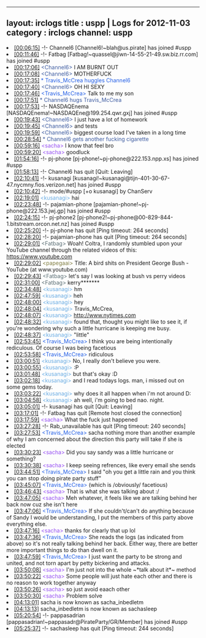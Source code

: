 
---
layout: irclogs
title : uspp | Logs for 2012-11-03
category : irclogs
channel: uspp
---
<li class="logitem"><a href="#00:06:15" name="00:06:15" class="time">[00:06:15]</a> -!- <span class="join">Channel6</span> [Channel6!~blah@us.pirate] has joined #uspp </li>
<li class="logitem"><a href="#00:11:46" name="00:11:46" class="time">[00:11:46]</a> -!- <span class="join">Fatbag</span> [Fatbag!~quassel@jiwn-14-55-21-49.sw.biz.rr.com] has joined #uspp </li>
<li class="logitem"><a href="#00:17:06" name="00:17:06" class="time">[00:17:06]</a> <span class="person" style="color:#3d5ba0">&lt;Channel6&gt;</span> I AM BURNT OUT </li>
<li class="logitem"><a href="#00:17:08" name="00:17:08" class="time">[00:17:08]</a> <span class="person" style="color:#3d5ba0">&lt;Channel6&gt;</span> MOTHERFUCK </li>
<li class="logitem"><a href="#00:17:35" name="00:17:35" class="time">[00:17:35]</a> <span class="person" style="color:#225ee6">* Travis_McCrea huggles Channel6 </span> </li>
<li class="logitem"><a href="#00:17:40" name="00:17:40" class="time">[00:17:40]</a> <span class="person" style="color:#3d5ba0">&lt;Channel6&gt;</span> OH HI SEXY </li>
<li class="logitem"><a href="#00:17:46" name="00:17:46" class="time">[00:17:46]</a> <span class="person" style="color:#225ee6">&lt;Travis_McCrea&gt;</span> Talk to me my son </li>
<li class="logitem"><a href="#00:17:51" name="00:17:51" class="time">[00:17:51]</a> <span class="person" style="color:#3d5ba0">* Channel6 hugs Travis_McCrea </span> </li>
<li class="logitem"><a href="#00:17:53" name="00:17:53" class="time">[00:17:53]</a> -!- <span class="join">NASDAQEnema</span> [NASDAQEnema!~NASDAQEne@199.254.qwr.gxj] has joined #uspp </li>
<li class="logitem"><a href="#00:19:43" name="00:19:43" class="time">[00:19:43]</a> <span class="person" style="color:#3d5ba0">&lt;Channel6&gt;</span> I just have a lot of homework </li>
<li class="logitem"><a href="#00:19:45" name="00:19:45" class="time">[00:19:45]</a> <span class="person" style="color:#3d5ba0">&lt;Channel6&gt;</span> and tests </li>
<li class="logitem"><a href="#00:19:59" name="00:19:59" class="time">[00:19:59]</a> <span class="person" style="color:#3d5ba0">&lt;Channel6&gt;</span> biggest course load I've taken in a long time </li>
<li class="logitem"><a href="#00:28:54" name="00:28:54" class="time">[00:28:54]</a> <span class="person" style="color:#3d5ba0">* Channel6 gets another fucking cigarette</span> </li>
<li class="logitem"><a href="#00:59:16" name="00:59:16" class="time">[00:59:16]</a> <span class="person" style="color:#954ef2">&lt;sacha&gt;</span> I know that feel bro </li>
<li class="logitem"><a href="#00:59:20" name="00:59:20" class="time">[00:59:20]</a> <span class="person" style="color:#954ef2">&lt;sacha&gt;</span> goodluck </li>
<li class="logitem"><a href="#01:54:16" name="01:54:16" class="time">[01:54:16]</a> -!- <span class="join">pj-phone</span> [pj-phone!~pj-phone@222.153.npp.xs] has joined #uspp </li>
<li class="logitem"><a href="#01:58:13" name="01:58:13" class="time">[01:58:13]</a> -!- <span class="quit">Channel6</span> has quit [Quit: Leaving] </li>
<li class="logitem"><a href="#02:10:41" name="02:10:41" class="time">[02:10:41]</a> -!- <span class="join">kusanagi</span> [kusanagi!~kusanagi@tijn-401-30-67-47.nycmny.fios.verizon.net] has joined #uspp </li>
<li class="logitem"><a href="#02:10:42" name="02:10:42" class="time">[02:10:42]</a> -!- mode/<span class="mode">#uspp</span> [+o kusanagi] by ChanServ </li>
<li class="logitem"><a href="#02:19:01" name="02:19:01" class="time">[02:19:01]</a> <span class="person" style="color:#6aace3">&lt;kusanagi&gt;</span> hai </li>
<li class="logitem"><a href="#02:23:48" name="02:23:48" class="time">[02:23:48]</a> -!- <span class="join">pajamian-phone</span> [pajamian-phone!~pj-phone@222.153.jwj.gp] has joined #uspp </li>
<li class="logitem"><a href="#02:24:15" name="02:24:15" class="time">[02:24:15]</a> -!- <span class="join">pj-phone2</span> [pj-phone2!~pj-phone@00-829-844-1.bitstream.orcon.net.nz] has joined #uspp </li>
<li class="logitem"><a href="#02:25:20" name="02:25:20" class="time">[02:25:20]</a> -!- <span class="quit">pj-phone</span> has quit [Ping timeout: 264 seconds] </li>
<li class="logitem"><a href="#02:28:20" name="02:28:20" class="time">[02:28:20]</a> -!- <span class="quit">pajamian-phone</span> has quit [Ping timeout: 264 seconds] </li>
<li class="logitem"><a href="#02:29:01" name="02:29:01" class="time">[02:29:01]</a> <span class="person" style="color:#596d73">&lt;Fatbag&gt;</span> Woah! Coltra, I randomly stumbled upon your YouTube channel through the related videos of this: <a href="https://www.youtube.com/watch?v=imemdPmavac" target="_blank">https://www.youtube.com</a> </li>
<li class="logitem"><a href="#02:29:02" name="02:29:02" class="time">[02:29:02]</a> <span class="person" style="color:#817e41">&lt;papegaai&gt;</span> Title: A bird shits on President George Bush - YouTube (at www.youtube.com) </li>
<li class="logitem"><a href="#02:29:43" name="02:29:43" class="time">[02:29:43]</a> <span class="person" style="color:#596d73">&lt;Fatbag&gt;</span> let's say I was looking at bush vs perry videos </li>
<li class="logitem"><a href="#02:31:00" name="02:31:00" class="time">[02:31:00]</a> <span class="person" style="color:#596d73">&lt;Fatbag&gt;</span> kerry******* </li>
<li class="logitem"><a href="#02:34:48" name="02:34:48" class="time">[02:34:48]</a> <span class="person" style="color:#6aace3">&lt;kusanagi&gt;</span> hm </li>
<li class="logitem"><a href="#02:47:59" name="02:47:59" class="time">[02:47:59]</a> <span class="person" style="color:#6aace3">&lt;kusanagi&gt;</span> heh </li>
<li class="logitem"><a href="#02:48:00" name="02:48:00" class="time">[02:48:00]</a> <span class="person" style="color:#6aace3">&lt;kusanagi&gt;</span> hey </li>
<li class="logitem"><a href="#02:48:04" name="02:48:04" class="time">[02:48:04]</a> <span class="person" style="color:#6aace3">&lt;kusanagi&gt;</span> Travis_McCrea,  </li>
<li class="logitem"><a href="#02:48:07" name="02:48:07" class="time">[02:48:07]</a> <span class="person" style="color:#6aace3">&lt;kusanagi&gt;</span> <a href="http://www.nytimes.com/2012/11/02/booming/sandy-the-night-the-dune-failed-long-beach.html?_r=0" target="_blank">http://www.nytimes.com</a> </li>
<li class="logitem"><a href="#02:48:32" name="02:48:32" class="time">[02:48:32]</a> <span class="person" style="color:#6aace3">&lt;kusanagi&gt;</span> found that, thought you might like to see it, if you're wondering why such a little hurricane is keeping me busy. </li>
<li class="logitem"><a href="#02:48:37" name="02:48:37" class="time">[02:48:37]</a> <span class="person" style="color:#6aace3">&lt;kusanagi&gt;</span> "little" </li>
<li class="logitem"><a href="#02:53:45" name="02:53:45" class="time">[02:53:45]</a> <span class="person" style="color:#225ee6">&lt;Travis_McCrea&gt;</span> I think you are being intentionally rediculous. Of course I was being facetious </li>
<li class="logitem"><a href="#02:53:58" name="02:53:58" class="time">[02:53:58]</a> <span class="person" style="color:#225ee6">&lt;Travis_McCrea&gt;</span> ridiculous  </li>
<li class="logitem"><a href="#03:00:51" name="03:00:51" class="time">[03:00:51]</a> <span class="person" style="color:#6aace3">&lt;kusanagi&gt;</span> No, I really don't believe you were. </li>
<li class="logitem"><a href="#03:00:55" name="03:00:55" class="time">[03:00:55]</a> <span class="person" style="color:#6aace3">&lt;kusanagi&gt;</span> :P </li>
<li class="logitem"><a href="#03:01:48" name="03:01:48" class="time">[03:01:48]</a> <span class="person" style="color:#6aace3">&lt;kusanagi&gt;</span> but that's okay :D </li>
<li class="logitem"><a href="#03:02:18" name="03:02:18" class="time">[03:02:18]</a> <span class="person" style="color:#6aace3">&lt;kusanagi&gt;</span> and I read todays logs. man, i missed out on some gems today. </li>
<li class="logitem"><a href="#03:03:22" name="03:03:22" class="time">[03:03:22]</a> <span class="person" style="color:#6aace3">&lt;kusanagi&gt;</span> why does it all happen when i'm not around D: </li>
<li class="logitem"><a href="#03:04:58" name="03:04:58" class="time">[03:04:58]</a> <span class="person" style="color:#6aace3">&lt;kusanagi&gt;</span> ah well, i'm going to bed nao. night. </li>
<li class="logitem"><a href="#03:05:01" name="03:05:01" class="time">[03:05:01]</a> -!- <span class="quit">kusanagi</span> has quit [Quit: Leaving] </li>
<li class="logitem"><a href="#03:17:01" name="03:17:01" class="time">[03:17:01]</a> -!- <span class="quit">Fatbag</span> has quit [Remote host closed the connection] </li>
<li class="logitem"><a href="#03:17:59" name="03:17:59" class="time">[03:17:59]</a> <span class="person" style="color:#954ef2">&lt;sacha&gt;</span> What the fuck just happened </li>
<li class="logitem"><a href="#03:27:28" name="03:27:28" class="time">[03:27:28]</a> -!- <span class="quit">Rab_unavailable</span> has quit [Ping timeout: 240 seconds] </li>
<li class="logitem"><a href="#03:27:53" name="03:27:53" class="time">[03:27:53]</a> <span class="person" style="color:#225ee6">&lt;Travis_McCrea&gt;</span> sacha nothing more than another example of why I am concerned about the direction this party will take if she is elected </li>
<li class="logitem"><a href="#03:30:23" name="03:30:23" class="time">[03:30:23]</a> <span class="person" style="color:#954ef2">&lt;sacha&gt;</span> Did you say sandy was a little hurricane or something? </li>
<li class="logitem"><a href="#03:30:38" name="03:30:38" class="time">[03:30:38]</a> <span class="person" style="color:#954ef2">&lt;sacha&gt;</span> I keep seeing refrences, like every email she sends </li>
<li class="logitem"><a href="#03:44:51" name="03:44:51" class="time">[03:44:51]</a> <span class="person" style="color:#225ee6">&lt;Travis_McCrea&gt;</span> I said "oh you get a little rain and you think you can stop doing pirate party stuff" </li>
<li class="logitem"><a href="#03:45:07" name="03:45:07" class="time">[03:45:07]</a> <span class="person" style="color:#225ee6">&lt;Travis_McCrea&gt;</span> (which is /obviously/ facetious) </li>
<li class="logitem"><a href="#03:46:43" name="03:46:43" class="time">[03:46:43]</a> <span class="person" style="color:#954ef2">&lt;sacha&gt;</span> That is what she was talking about :/ </li>
<li class="logitem"><a href="#03:47:05" name="03:47:05" class="time">[03:47:05]</a> <span class="person" style="color:#954ef2">&lt;sacha&gt;</span> Meh whatever, it feels like we are talking behind her back now cuz she isn't here </li>
<li class="logitem"><a href="#03:47:06" name="03:47:06" class="time">[03:47:06]</a> <span class="person" style="color:#225ee6">&lt;Travis_McCrea&gt;</span> If she couldn't/can't do anything because of Sandy I would be understanding, I put the members of this party above everything else.  </li>
<li class="logitem"><a href="#03:47:16" name="03:47:16" class="time">[03:47:16]</a> <span class="person" style="color:#954ef2">&lt;sacha&gt;</span> thanks for clearly that up lol </li>
<li class="logitem"><a href="#03:47:36" name="03:47:36" class="time">[03:47:36]</a> <span class="person" style="color:#225ee6">&lt;Travis_McCrea&gt;</span> She reads the logs (as indicated from above) so it's not really talking behind her back. Either way, there are better more important things to do than dwell on it. </li>
<li class="logitem"><a href="#03:47:59" name="03:47:59" class="time">[03:47:59]</a> <span class="person" style="color:#225ee6">&lt;Travis_McCrea&gt;</span> I just want the party to be strong and united, and not torn apart by petty bickering and attacks. </li>
<li class="logitem"><a href="#03:50:08" name="03:50:08" class="time">[03:50:08]</a> <span class="person" style="color:#954ef2">&lt;sacha&gt;</span> I'm just not into the whole ~*talk about it*~ method </li>
<li class="logitem"><a href="#03:50:22" name="03:50:22" class="time">[03:50:22]</a> <span class="person" style="color:#954ef2">&lt;sacha&gt;</span> Some people will just hate each other and there is no reason to work together anyway </li>
<li class="logitem"><a href="#03:50:26" name="03:50:26" class="time">[03:50:26]</a> <span class="person" style="color:#954ef2">&lt;sacha&gt;</span> so just avoid eaach other </li>
<li class="logitem"><a href="#03:50:30" name="03:50:30" class="time">[03:50:30]</a> <span class="person" style="color:#954ef2">&lt;sacha&gt;</span> Problem solve </li>
<li class="logitem"><a href="#04:13:01" name="04:13:01" class="time">[04:13:01]</a> <span class="nick">sacha</span> is now known as <span class="nick">sacha_inbedletm</span> </li>
<li class="logitem"><a href="#04:13:13" name="04:13:13" class="time">[04:13:13]</a> <span class="nick">sacha_inbedletm</span> is now known as <span class="nick">sachasleep</span> </li>
<li class="logitem"><a href="#05:20:54" name="05:20:54" class="time">[05:20:54]</a> -!- <span class="join">pappasadrian</span> [pappasadrian!~pappasadr@PirateParty/GR/Member] has joined #uspp </li>
<li class="logitem"><a href="#05:25:37" name="05:25:37" class="time">[05:25:37]</a> -!- <span class="quit">sachasleep</span> has quit [Ping timeout: 244 seconds] </li>



